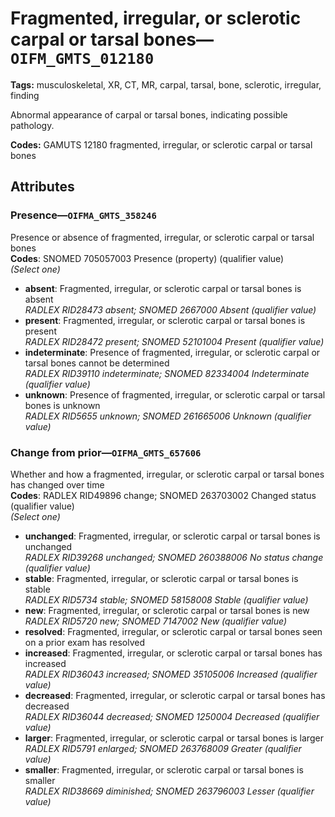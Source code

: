 # Fragmented, irregular, or sclerotic carpal or tarsal bones—`OIFM_GMTS_012180`

**Tags:** musculoskeletal, XR, CT, MR, carpal, tarsal, bone, sclerotic, irregular, finding

Abnormal appearance of carpal or tarsal bones, indicating possible pathology.

**Codes:** GAMUTS 12180 fragmented, irregular, or sclerotic carpal or tarsal bones

## Attributes

### Presence—`OIFMA_GMTS_358246`

Presence or absence of fragmented, irregular, or sclerotic carpal or tarsal bones  
**Codes**: SNOMED 705057003 Presence (property) (qualifier value)  
*(Select one)*

- **absent**: Fragmented, irregular, or sclerotic carpal or tarsal bones is absent  
_RADLEX RID28473 absent; SNOMED 2667000 Absent (qualifier value)_
- **present**: Fragmented, irregular, or sclerotic carpal or tarsal bones is present  
_RADLEX RID28472 present; SNOMED 52101004 Present (qualifier value)_
- **indeterminate**: Presence of fragmented, irregular, or sclerotic carpal or tarsal bones cannot be determined  
_RADLEX RID39110 indeterminate; SNOMED 82334004 Indeterminate (qualifier value)_
- **unknown**: Presence of fragmented, irregular, or sclerotic carpal or tarsal bones is unknown  
_RADLEX RID5655 unknown; SNOMED 261665006 Unknown (qualifier value)_

### Change from prior—`OIFMA_GMTS_657606`

Whether and how a fragmented, irregular, or sclerotic carpal or tarsal bones has changed over time  
**Codes**: RADLEX RID49896 change; SNOMED 263703002 Changed status (qualifier value)  
*(Select one)*

- **unchanged**: Fragmented, irregular, or sclerotic carpal or tarsal bones is unchanged  
_RADLEX RID39268 unchanged; SNOMED 260388006 No status change (qualifier value)_
- **stable**: Fragmented, irregular, or sclerotic carpal or tarsal bones is stable  
_RADLEX RID5734 stable; SNOMED 58158008 Stable (qualifier value)_
- **new**: Fragmented, irregular, or sclerotic carpal or tarsal bones is new  
_RADLEX RID5720 new; SNOMED 7147002 New (qualifier value)_
- **resolved**: Fragmented, irregular, or sclerotic carpal or tarsal bones seen on a prior exam has resolved  
- **increased**: Fragmented, irregular, or sclerotic carpal or tarsal bones has increased  
_RADLEX RID36043 increased; SNOMED 35105006 Increased (qualifier value)_
- **decreased**: Fragmented, irregular, or sclerotic carpal or tarsal bones has decreased  
_RADLEX RID36044 decreased; SNOMED 1250004 Decreased (qualifier value)_
- **larger**: Fragmented, irregular, or sclerotic carpal or tarsal bones is larger  
_RADLEX RID5791 enlarged; SNOMED 263768009 Greater (qualifier value)_
- **smaller**: Fragmented, irregular, or sclerotic carpal or tarsal bones is smaller  
_RADLEX RID38669 diminished; SNOMED 263796003 Lesser (qualifier value)_